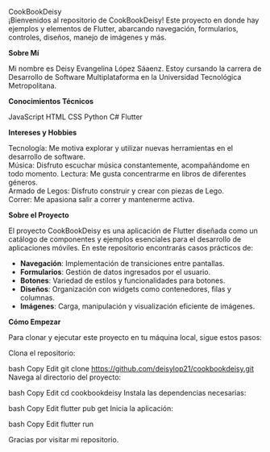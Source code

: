 CookBookDeisy  
¡Bienvenidos al repositorio de CookBookDeisy! Este proyecto en donde hay ejemplos y elementos de Flutter, abarcando navegación, formularios, controles, diseños, manejo de imágenes y más.

**Sobre Mí**

Mi nombre es Deisy Evangelina López Sáaenz. Estoy cursando la carrera de Desarrollo de Software Multiplataforma en la Universidad Tecnológica Metropolitana.

**Conocimientos Técnicos**

JavaScript
HTML
CSS
Python
C#
Flutter

**Intereses y Hobbies**

Tecnología: Me motiva explorar y utilizar nuevas herramientas en el desarrollo de software.  
Música: Disfruto escuchar música constantemente, acompañándome en todo momento.
Lectura: Me gusta concentrarme en libros de diferentes géneros.  
Armado de Legos: Disfruto construir y crear con piezas de Lego.  
Correr: Me apasiona salir a correr y mantenerme activa.

**Sobre el Proyecto**

El proyecto CookBookDeisy es una aplicación de Flutter diseñada como un catálogo de componentes y ejemplos esenciales para el desarrollo de aplicaciones móviles. En este repositorio encontrarás casos prácticos de:

- **Navegación**: Implementación de transiciones entre pantallas.  
- **Formularios**: Gestión de datos ingresados por el usuario.  
- **Botones**: Variedad de estilos y funcionalidades para botones.  
- **Diseños**: Organización con widgets como contenedores, filas y columnas.  
- **Imágenes**: Carga, manipulación y visualización eficiente de imágenes.
  
**Cómo Empezar**

Para clonar y ejecutar este proyecto en tu máquina local, sigue estos pasos:

Clona el repositorio:

bash
Copy
Edit
git clone https://github.com/deisylop21/cookbookdeisy.git
Navega al directorio del proyecto:

bash
Copy
Edit
cd cookbookdeisy
Instala las dependencias necesarias:

bash
Copy
Edit
flutter pub get
Inicia la aplicación:

bash
Copy
Edit
flutter run

Gracias por visitar mi repositorio.
